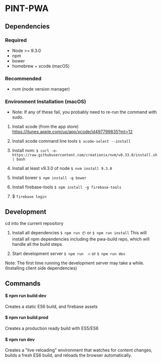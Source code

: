 # PINT-PWA

## Dependencies

### Required
* Node >= 9.3.0
* npm
* bower
* homebrew + xcode (macOS)

### Recommended
* nvm (node version manager)

### Environment Installation (macOS)
* Note: If any of these fail, you probably need to re-run the command with sudo.

1. Install xcode (from the app store) https://itunes.apple.com/us/app/xcode/id497799835?mt=12

2. Install xcode command line tools
`$ xcode-select --install`

3. Install nvm: `$ curl -o- https://raw.githubusercontent.com/creationix/nvm/v0.33.0/install.sh | bash`
 
4. Install at least v9.3.0 of node 
`$ nvm install 9.3.0`

5. Install bower
`$ npm install -g bower`

6. Install firebase-tools
`$ npm install -g firebase-tools`

7. $ `firebase login`

## Development 
cd into the current repository

1. Install all dependencies
`$ npm run 📦`
or
`$ npm run install`
This will install all npm dependencies including the pwa-build repo, which will handle all the build steps.

2. Start development server
`$ npm run  🔥`
or
`$ npm run dev`

Note: The first time running the development server may take a while. (Installing client side dependencies)


## Commands

#### $ npm run build:dev
Creates a static ES6 build, and firebase assets

#### $ npm run build:prod
Creates a production ready build with ES5/ES6

#### $ npm run dev
Creates a "live-reloading" environment that watches for content changes, builds a fresh ES6 build, and reloads the browser automatically.